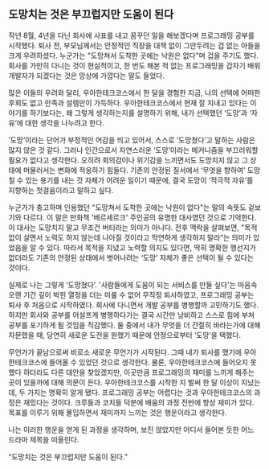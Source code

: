 ## 도망치는 것은 부끄럽지만 도움이 된다

작년 8월, 4년을 다닌 회사에 사표를 내고 꿈꾸던 일을 해보겠다며 프로그래밍 공부를 시작했다. 퇴사 전, 부모님께서는 안정적인 직장을 대책 없이 그만두려는 겁 없는 아들을 크게 우려하셨다. 누군가는 "도망쳐서 도착한 곳에는 낙원은 없다"며 겁을 주기도 했다. 회사를 가만히 다니는 것이 현실적이고, 한 번도 해본 적 없는 프로그래밍을 갑자기 배워 개발자가 되겠다는 것은 망상에 가깝다는 말도 들었다.

많은 이들의 우려와 달리, 우아한테크코스에서 한 달을 경험한 지금, 나의 선택에 어떠한 후회도 없고 만족과 설렘만이 가득하다. 우아한테크코스에서 현재 잘 지내고 있다는 이야기를 하기보다는, 왜 그렇게 생각하는지를 설명하기 위해, 내가 선택했던 ‘도망’과 ‘자유’에 대한 생각을 나누려고 한다.

‘도망’이라는 단어가 부정적인 어감을 띄고 있어서, 스스로 ‘도망쳤다’고 말하는 사람은 많지 않은 것 같다. 그러나 인간으로서 자연스러운 ‘도망’이라는 메커니즘을 부끄러워할 필요가 없다고 생각한다. 오히려 회의감이나 위기감을 느끼면서도 도망치지 않고 그 상태에 머물러서는 변화에 적응하기 힘들다. 기존의 안정된 질서에서 ‘무엇을 향하여’ 도망칠 수 있는 용기를 내는 것 자체가 어려운 일이기 때문에, 결국 도망이 ‘적극적 자유’를 지향하는 첫걸음이라고 말하고 싶다.

누군가가 충고하며 인용했던 "도망쳐서 도착한 곳에는 낙원이 없다"는 말의 속뜻도 겉보기와 다르다. 이 말은 만화책 '베르세르크' 주인공의 유명한 대사였던 것으로 기억한다. 이 대사는 도망치지 말고 무조건 버티라는 의미가 아니다. 전후 맥락을 살펴보면, "목적 없이 살면서 노력도 하지 않는데 나아질 것이라고 막연하게 생각하지 말라”는 의미가 있었음을 알 수 있다. 따라서 목적을 지녔고 노력할 의지도 있다면, 딱히 명확한 행선지가 없더라도 기존의 안정된 상태에서 벗어나려는 ‘도망’ 자체가 좋은 선택이 될 수 있다는 것이다.

실제로 나는 그렇게 ‘도망쳤다’. '사람들에게 도움이 되는 서비스를 만들 싶다'는 마음속 오랜 기간 깊이 박힌 열정을 더는 미룰 수 없어 무작정 퇴사하였고, 프로그래밍 공부는 퇴사 후 처음으로 시작하였다. 회사에 다니면서 개발 공부를 병행할까 고민하기도 했다. 하지만 회사와 공부를 어설프게 병행하다가는 결국 시간만 낭비하고 스스로 힘에 부쳐 공부를 포기하게 될 것임을 직감했다. 둘 중에서 내가 무엇을 더 간절히 바라는가에 대해 자문했을 때, 당연히 새로운 도전을 원했기 때문에 안정으로부터 ‘도망’을 택했다.

무언가가 끝남으로써 비로소 새로운 무언가가 시작된다. 그때 내가 퇴사를 했기에 우아한테크코스에 들어올 수 있었던 것으로 생각한다. 물론, 우아한테크코스에 들어오지 못했다 하더라도 다른 대안을 찾았겠지만, 이곳만큼 프로그래밍의 재미를 느끼게 해주는 곳이 있을까에 대해 의문이 든다. 우아한테크코스를 시작한 지 벌써 한 달 이상이 지났는데, 두 가지는 명확히 알게 됐다. 프로그래밍 공부는 어렵다는 것과 우아한테크코스의 과정은 재밌다는 것이다. 크루들과 코치들 덕분에 배움의 과정 전반에 항상 재미가 있다. 목표를 이루기 위해 몰입하면서 재미까지 느끼는 것은 행운이라고 생각한다.

나는 이러한 행운을 얻게 된 과정을 생각하며, 보진 않았지만 어디서 들어본 듯한 어느 드라마 제목을 떠올린다.

“도망치는 것은 부끄럽지만 도움이 된다.”
